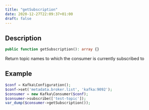 ```yaml
---
title: "getSubscription"
date: 2020-12-27T22:09:37+01:00
draft: false
---
```

## Description
```php
public function getSubscription(): array {}
```
Return topic names to which the consumer is currently subscribed to
## Example
```php
$conf = Kafka\Configuration();
$conf->set('metadata.broker.list', 'kafka:9092');
$consumer = new Kafka\Consumer($conf);
$consumer->subscribe(['test-topic']);
var_dump($consumer->getSubscription());
```